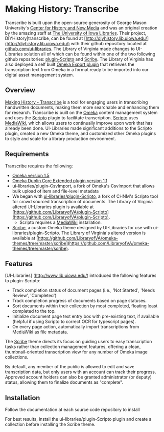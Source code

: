 Making History: Transcribe
=====================

Transcribe is built upon the open-source generosity of George Mason University's [Center for History and New Media](http://chnm.gmu.edu/) and was an original creation by the amazing staff at [The University of Iowa Libraries](http://www.lib.uiowa.edu/). Their project, DIYHistory|transcribe, can be found at [http://diyhistory.lib.uiowa.edu/](http://diyhistory.lib.uiowa.edu/) with their github repository located at [github.com/ui-libraries](https://github.com/ui-libraries). The Library of Virginia made changes to UI-Libraries solution all of which can be found within one of the two following github repositories: [plugin-Scripto](https://github.com/LibraryofVA/plugin-Scripto) and [Scribe](https://github.com/LibraryofVA/omeka-themes/tree/master/scribe). The Library of Virginia has also deployed a self built [Omeka Export plugin](https://github.com/LibraryofVA/plugin-Export) that retrieves the transcription text from Omeka in a format ready to be imported into our digital asset management system.

Overview
--------
[Making History - Transcribe](http://www.virginiamemory.com/transcribe/) is a tool for engaging users in transcribing handwritten documents, making them more searchable and enhancing them for research. Transcribe is built on the [Omeka](http://omeka.org/) content management system and uses the [Scripto](http://scripto.org/) plugin to facilitate transcription. [Scripto](http://scripto.org/) uses [MediaWiki](http://www.mediawiki.org/wiki/MediaWiki), which allows users to continually improve upon work that has already been done. UI-Libraries made significant additions to the Scripto plugin, created a new Omeka theme, and customized other Omeka plugins to style and scale for a library production environment.

Requirements
------------
Transcribe requires the following:

+ [Omeka version 1.5](http://omeka.org/codex/Version_History)
+ [Omeka Dublin Core Extended plugin version 1.1](http://omeka.org/add-ons/plugins/dublin-core-extended/)
+ ui-libraries/plugin-CsvImport, a fork of Omeka's CsvImport that allows bulk upload of item and file-level metadata
+ We began with [ui-libraries/plugin-Scripto](https://github.com/ui-libraries/plugin-Scripto), a fork of CHNM's Scripto tool for crowd sourced transcription of documents. The Library of Virginia altered UI-Libraries plugin is available at [https://github.com/LibraryofVA/plugin-Scripto](https://github.com/LibraryofVA/plugin-Scripto).
  + Scripto requires a [MediaWiki](http://www.mediawiki.org/wiki/MediaWiki) installation.
+ [Scribe](https://github.com/ui-libraries/Scribe), a custom Omeka theme designed by UI-Libraries for use with ui-libraries/plugin-Scripto. The Library of Virginia's altered version is available at [https://github.com/LibraryofVA/omeka-themes/tree/master/scribe](https://github.com/LibraryofVA/omeka-themes/tree/master/scribe).

Features
--------
[UI-Libraries] (http://www.lib.uiowa.edu/) introduced the following features to plugin-Scripto:

- Track completion status of document pages (i.e., 'Not Started', 'Needs Review', 'Completed')
- Track completion progress of documents based on page statuses.
- Sort documents within their collection by most completed, floating least completed to the top.
- Initialize document page text entry box with pre-existing text, if available (helpful if using Scripto to correct OCR for typescript pages).
- On every page action, automatically import transcriptions from MediaWiki as file metadata.


The [Scribe](https://github.com/ui-libraries/Scribe) theme directs its focus on guiding users to easy transcription tasks rather than collection management features, offering a clean, thumbnail-oriented transcription view for any number of Omeka image collections.

By default, any member of the public is allowed to edit and save transcription data, but only users with an account can track their progress. Approved account holders can also be granted administrator (or deputy) status, allowing them to finalize documents as "complete".

Installation
------------
Follow the documentation at each source code repository to install 

For best results, install the ui-libraries/plugin-Scripto plugin and create a collection before installing the Scribe theme.
